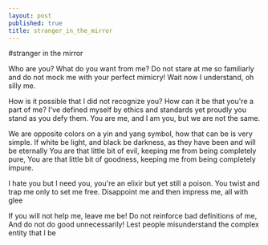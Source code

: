 ```yaml
---
layout: post
published: true
title: stranger_in_the_mirror
---
```


#stranger in the mirror

Who are you? What do you want from me?
Do not stare at me so familiarly and do not mock me with your perfect mimicry!
Wait now I understand, oh silly me.

How is it possible that I did not recognize you? How can it be that you're a part of me?
I've defined myself by ethics and standards yet proudly you stand as you defy them.
You are me, and I am you, but we are not the same.

We are opposite colors on a yin and yang symbol, how that can be is very simple.
If white be light, and black be darkness, as they have been and will be eternally
You are that little bit of evil, keeping me from being completely pure,
You are that little bit of goodness, keeping me from being completely impure.

I hate you but I need you, you're an elixir but yet still a poison.
You twist and trap me only to set me free.
Disappoint me and then impress me, all with glee

If you will not help me, leave me be!
Do not reinforce bad definitions of me,
And do not do good unnecessarily!
Lest people misunderstand the complex entity that I be